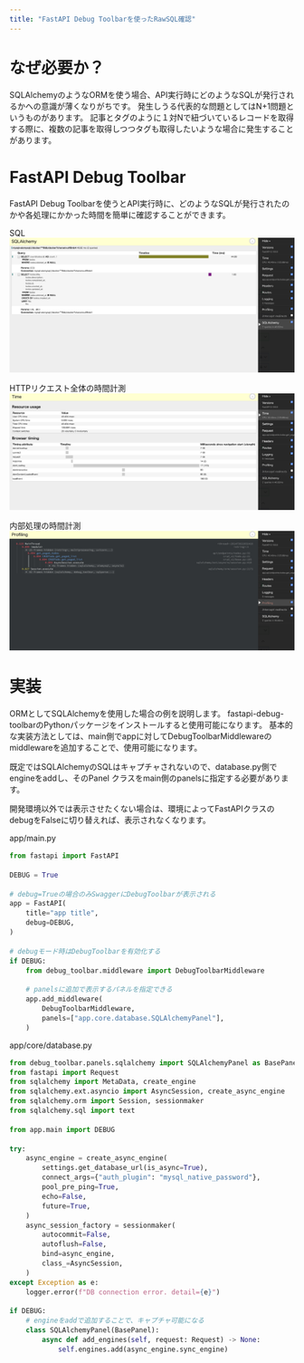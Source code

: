 ```yaml
---
title: "FastAPI Debug Toolbarを使ったRawSQL確認"
---
```


# なぜ必要か？

SQLAlchemyのようなORMを使う場合、API実行時にどのようなSQLが発行されるかへの意識が薄くなりがちです。
発生しうる代表的な問題としてはN+1問題というものがあります。
記事とタグのように１対Nで紐づいているレコードを取得する際に、複数の記事を取得しつつタグも取得したいような場合に発生することがあります。

# FastAPI Debug Toolbar

FastAPI Debug Toolbarを使うとAPI実行時に、どのようなSQLが発行されたのかや各処理にかかった時間を簡単に確認することができます。

SQL
![SQL](/images/debug_toolbar_sql.png)

HTTPリクエスト全体の時間計測
![Time](/images/debug_toolbar_time.png)

内部処理の時間計測
![Profile](/images/debug_toolbar_profile.png)


# 実装
ORMとしてSQLAlchemyを使用した場合の例を説明します。
fastapi-debug-toolbarのPythonパッケージをインストールすると使用可能になります。
基本的な実装方法としては、main側でappに対してDebugToolbarMiddlewareのmiddlewareを追加することで、使用可能になります。

既定ではSQLAlchemyのSQLはキャプチャされないので、database.py側でengineをaddし、そのPanel
クラスをmain側のpanelsに指定する必要があります。

開発環境以外では表示させたくない場合は、環境によってFastAPIクラスのdebugをFalseに切り替えれば、表示されなくなります。

app/main.py
```python
from fastapi import FastAPI

DEBUG = True

# debug=Trueの場合のみSwaggerにDebugToolbarが表示される
app = FastAPI(
    title="app title",
    debug=DEBUG,
)

# debugモード時はDebugToolbarを有効化する
if DEBUG:
    from debug_toolbar.middleware import DebugToolbarMiddleware

    # panelsに追加で表示するパネルを指定できる
    app.add_middleware(
        DebugToolbarMiddleware,
        panels=["app.core.database.SQLAlchemyPanel"],
    )

```

app/core/database.py
```python
from debug_toolbar.panels.sqlalchemy import SQLAlchemyPanel as BasePanel
from fastapi import Request
from sqlalchemy import MetaData, create_engine
from sqlalchemy.ext.asyncio import AsyncSession, create_async_engine
from sqlalchemy.orm import Session, sessionmaker
from sqlalchemy.sql import text

from app.main import DEBUG

try:
    async_engine = create_async_engine(
        settings.get_database_url(is_async=True),
        connect_args={"auth_plugin": "mysql_native_password"},
        pool_pre_ping=True,
        echo=False,
        future=True,
    )
    async_session_factory = sessionmaker(
        autocommit=False,
        autoflush=False,
        bind=async_engine,
        class_=AsyncSession,
    )
except Exception as e:
    logger.error(f"DB connection error. detail={e}")

if DEBUG:
    # engineをaddで追加することで、キャプチャ可能になる
    class SQLAlchemyPanel(BasePanel):
        async def add_engines(self, request: Request) -> None:
            self.engines.add(async_engine.sync_engine)
```